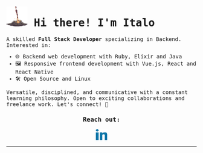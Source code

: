 <samp>
   <h1>
      <img src="bonfire.gif" style="width:2em;text-align:center;">
      Hi there! I'm Italo
   </h1>
   
<p>
  A skilled <strong>Full Stack Developer</strong> specializing in Backend. Interested in:
</p>

<ul>
  <li>🌐 Backend web development with Ruby, Elixir and Java</li>
  <li>🖼️ Responsive frontend development with Vue.js, React and React Native</li>
  <li>🛠️ Open Source and Linux</li>
</ul>

<p>
  Versatile, disciplined, and communicative with a constant learning philosophy. Open to exciting collaborations and freelance work. Let's connect! 👋
</p>

<h3 align="center">Reach out:</h3>
<p align="center">
  <a rel="nofollow noopener noreferrer" target="_blank" href="https://www.linkedin.com/in/italoaalves/">
  <img src="linkedin.png" width="30px" alt="LinkedIn"></a>
</p>
</samp>

----

